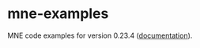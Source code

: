 # mne-examples
MNE code examples for version 0.23.4 ([documentation](https://mne.tools/0.23/index.html)).
